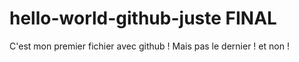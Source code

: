 # hello-world-github-juste FINAL
C'est mon premier fichier avec github !
Mais pas le dernier ! et non !
